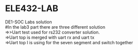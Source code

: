 # ELE432-LAB
DE1-SOC Labs solution<br />
#In the lab3 part there are three different solution<br />
=>>Uart test used for rs232 converter solution.<br />
=>Uart top is  merged with uart rx and uart tx<br /> 
=>Uart top l is using for the seven segment and switch together<br />
